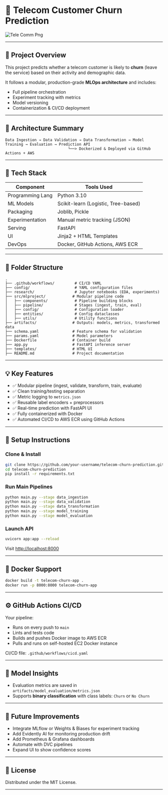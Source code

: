 # 📱 Telecom Customer Churn Prediction

![Tele Comm Png](https://github.com/user-attachments/assets/3593a5ae-87fe-4b4d-894f-b861e37dc85c)

---

## 📂 Project Overview

This project predicts whether a telecom customer is likely to **churn** (leave the service) based on their activity and demographic data.

It follows a modular, production-grade **MLOps architecture** and includes:
- Full pipeline orchestration
- Experiment tracking with metrics
- Model versioning
- Containerization & CI/CD deployment

---

## 🏧 Architecture Summary

```
Data Ingestion → Data Validation → Data Transformation → Model Training → Evaluation → Prediction API
                            └──> Dockerized & Deployed via GitHub Actions + AWS
```

---

## 🚀 Tech Stack

| Component        | Tools Used                             |
|------------------|-----------------------------------------|
| Programming Lang | Python 3.10                             |
| ML Models        | Scikit-learn (Logistic, Tree-based)     |
| Packaging        | Joblib, Pickle                          |
| Experimentation  | Manual metric tracking (JSON)          |
| Serving          | FastAPI                                 |
| UI               | Jinja2 + HTML Templates                 |
| DevOps           | Docker, GitHub Actions, AWS ECR         |

---

## 📂 Folder Structure

```
.
├── .github/workflows/         # CI/CD YAML
├── config/                    # YAML configuration files
├── research/                  # Jupyter notebooks (EDA, experiments)
├── src/mlproject/            # Modular pipeline code
│   ├── components/            # Pipeline building blocks
│   ├── pipeline/              # Stages (ingest, train, eval)
│   ├── config/                # Configuration loader
│   ├── entities/              # Config dataclasses
│   ├── utils/                 # Utility functions
├── artifacts/                # Outputs: models, metrics, transformed data
├── schema.yaml               # Feature schema for validation
├── params.yaml               # Model parameters
├── Dockerfile                # Container build
├── app.py                    # FastAPI inference server
├── templates/                # HTML UI
├── README.md                 # Project documentation
```

---

## 💡 Key Features

- ✅ Modular pipeline (ingest, validate, transform, train, evaluate)
- ✅ Clean training/testing separation
- ✅ Metric logging to `metrics.json`
- ✅ Reusable label encoders + preprocessors
- ✅ Real-time prediction with FastAPI UI
- ✅ Fully containerized with Docker
- ✅ Automated CI/CD to AWS ECR using GitHub Actions

---

## 💠 Setup Instructions

### Clone & Install
```bash
git clone https://github.com/your-username/telecom-churn-prediction.git
cd telecom-churn-prediction
pip install -r requirements.txt
```

### Run Main Pipelines
```bash
python main.py --stage data_ingestion
python main.py --stage data_validation
python main.py --stage data_transformation
python main.py --stage model_training
python main.py --stage model_evaluation
```

### Launch API
```bash
uvicorn app:app --reload
```
Visit [http://localhost:8000](http://localhost:8000)

---

## 🐳 Docker Support

```bash
docker build -t telecom-churn-app .
docker run -p 8000:8000 telecom-churn-app
```

---

## ⚙️ GitHub Actions CI/CD

Your pipeline:
- Runs on every push to `main`
- Lints and tests code
- Builds and pushes Docker image to AWS ECR
- Pulls and runs on self-hosted EC2 Docker instance

CI/CD file: `.github/workflows/cicd.yaml`

---

## 🧠 Model Insights

- Evaluation metrics are saved in `artifacts/model_evaluation/metrics.json`
- Supports **binary classification** with class labels: `Churn` or `No Churn`

---

## 📅 Future Improvements

- Integrate MLflow or Weights & Biases for experiment tracking
- Add Evidently AI for monitoring production drift
- Add Prometheus & Grafana dashboards
- Automate with DVC pipelines
- Expand UI to show confidence scores

---

## 📄 License

Distributed under the MIT License.

---
